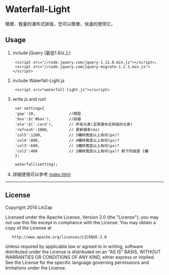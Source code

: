 Waterfall-Light
===============

簡單、輕量的瀑布式排版，您可以簡單、快速的使用它。

## Usage

1. include jQuery (最低1.8以上)

        <script src="//code.jquery.com/jquery-1.11.0.min.js"></script>;
        <script src="//code.jquery.com/jquery-migrate-1.2.1.min.js"></script>

2. include Waterfall-Light.js

        <script src="waterfall-light.js"></script>

3. write js and run! 

        var setting={
        'gap':10,               //間距
        'box':$('#box'),        //容器
        'ele':$('.card'),       // 所有元素(呈現瀑布式排版的元素)
        'refresh':1000,         // 更新頻率(ms)
        'col5':1200,            // 5欄時寬度以上為何(px)?
        'col4':800,             // 4欄時寬度以上為何(px)?
        'col3':600,             // 3欄時寬度以上為何(px)?
        'col2':400              // 2欄時寬度以上為何(px)? 剩下的就是 1欄
        };
        
        waterfall(setting);

4. 詳細使用可以參考 [index.html](https://github.com/LinZap/Waterfall-Light/blob/master/index.html)


***

## License

   Copyright 2014 LinZap

   Licensed under the Apache License, Version 2.0 (the "License");
   you may not use this file except in compliance with the License.
   You may obtain a copy of the License at

       http://www.apache.org/licenses/LICENSE-2.0

   Unless required by applicable law or agreed to in writing, software
   distributed under the License is distributed on an "AS IS" BASIS,
   WITHOUT WARRANTIES OR CONDITIONS OF ANY KIND, either express or implied.
   See the License for the specific language governing permissions and
   limitations under the License.
